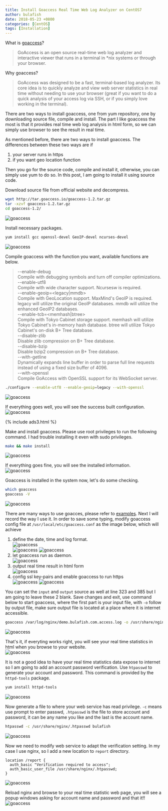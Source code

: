 ```yaml
---
title: Install Goaccess Real Time Web Log Analyzer on CentOS7
author: bulafish
date: 2018-05-23 +0800
categories: [CentOS]
tags: [Installation]
---
```

What is [goaccess](https://goaccess.io/)?
>GoAccess is an open source real-time web log analyzer and interactive viewer that runs in a terminal in \*nix systems or through your browser.

Why goaccess?
>GoAccess was designed to be a fast, terminal-based log analyzer. Its core idea is to quickly analyze and view web server statistics in real time without needing to use your browser (great if you want to do a quick analysis of your access log via SSH, or if you simply love working in the terminal).

There are two ways to install goaccess, one from yum repository, one by downloading source file, compile and install.  The part I like goaccess the most is that it provides real time web log analysis in html form, so we can simply use browser to see the result in real time.

As mentioned before, there are two ways to install goaccess.  The differences between these two ways are if
1. your server runs in https
2. if you want geo location function

Then you go for the source code, compile and install it, otherwise, you can simply use yum to do so.  In this post, I am going to install it using source code.

Download source file from official website and decompress.
```bash
wget http://tar.goaccess.io/goaccess-1.2.tar.gz
tar -xzvf goaccess-1.2.tar.gz
cd goaccess-1.2/
```
![goaccess](/assets/images/2018052301.png)

Install necessary packages.
```bash
yum install gcc openssl-devel GeoIP-devel ncurses-devel
```
![goaccess](/assets/images/2018052302.png)

Compile goaccess with the function you want, available functions are below.
>--enable-debug  
Compile with debugging symbols and turn off compiler optimizations.  
--enable-utf8  
Compile with wide character support. Ncursesw is required.  
--enable-geoip=<legacy|mmdb>  
Compile with GeoLocation support. MaxMind's GeoIP is required. legacy will utilize the original GeoIP databases. mmdb will utilize the enhanced GeoIP2 databases.  
--enable-tcb=<memhash|btree>  
Compile with Tokyo Cabinet storage support. memhash will utilize Tokyo Cabinet's in-memory hash database. btree will utilize Tokyo Cabinet's on-disk B+ Tree database.  
--disable-zlib  
Disable zlib compression on B+ Tree database.  
--disable-bzip  
Disable bzip2 compression on B+ Tree database.  
--with-getline  
Dynamically expands line buffer in order to parse full line requests instead of using a fixed size buffer of 4096.  
--with-openssl  
Compile GoAccess with OpenSSL support for its WebSocket server.  

```bash
./configure --enable-utf8 --enable-geoip=legacy --with-openssl
```
![goaccess](/assets/images/2018052303.png)

If everything goes well, you will see the success built configuration.  
![goaccess](/assets/images/2018052304.png)

{% include ads3.html %}

Make and install goaccess.  Please use root privileges to run the following command.  I had trouble installing it even with sudo privileges.
```bash
make && make install
```
![goaccess](/assets/images/2018052305.png)

If everything goes fine, you will see the installed information.  
![goaccess](/assets/images/2018052306.png)

Goaccess is installed in the system now, let's do some checking.
```bash
which goaccess
goaccess -V
```
![goaccess](/assets/images/2018052307.png)

There are many ways to use goacces, please refer to [examples](https://goaccess.io/man#examples).  Next I will record the way I use it.  In order to save some typing, modify goaccess config file at `/usr/local/etc/goaccess.conf` as the image below, which will achieve
1. define the date, time and log format.  
![goaccess](/assets/images/2018052308.png)  
![goaccess](/assets/images/2018052309.png)
![goaccess](/assets/images/2018052310.png)
2. let goaccess run as daemon.  
![goaccess](/assets/images/2018052311.png)
3. output real time result in html form  
![goaccess](/assets/images/2018052312.png)
4. config ssl key-pairs and enable goaccess to run https  
![goaccess](/assets/images/2018052313.png)
![goaccess](/assets/images/2018052314.png)

You can set the `input` and `output` source as well at line 323 and 385 but I am going to leave these 2 blank.  Save changes and exit, use  command below to start goaccess, where the first part is your input file, with `-o` follow by output file, make sure output file is located at a place where it is internet accessible.
```bash
goaccess /var/log/nginx/demo.bulafish.com.access.log -o /usr/share/nginx/html/report/index.html
```
![goaccess](/assets/images/2018052315.png)

That's it, if everyting works right, you will see your real time statistics in html when you browse to your website.  
![goaccess](/assets/images/2018052321.png)

It is not a good idea to have your real time statistics data expose to internet so I am going to add an account password verification.  Use `htpasswd` to generate your account and password.  This command is provided by the `httpd-tools` package.
```bash
yum install httpd-tools
```
![goaccess](/assets/images/2018052316.png)

Now generate a file to where your web service has read privilege.  `-c` means use prompt to enter passwd, `.htpasswd` is the file to store account and password, it can be any name you like and the last is the account name.
```bash
htpasswd -c /usr/share/nginx/.htpasswd bulafish
```
![goaccess](/assets/images/2018052322.png)

Now we need to modify web service to adapt the verification setting.  In my case I use nginx, so I add a new location to `report` directory.
```nginx
location /report {
  auth_basic "Verification required to access";
  auth_basic_user_file /usr/share/nginx/.htpasswd;
}
```
![goaccess](/assets/images/2018052318.png)

Reload nginx and browse to your real time statistic web page, you will see a popup windows asking for account name and password and that it!!  
![goaccess](/assets/images/2018052319.png)
